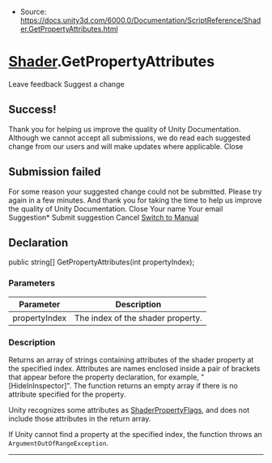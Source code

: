 * Source: https://docs.unity3d.com/6000.0/Documentation/ScriptReference/Shader.GetPropertyAttributes.html

#  [Shader](https://docs.unity3d.com/6000.0/Documentation/ScriptReference/Shader.html).GetPropertyAttributes
Leave feedback
Suggest a change
## Success!
Thank you for helping us improve the quality of Unity Documentation. Although we cannot accept all submissions, we do read each suggested change from our users and will make updates where applicable.
Close
## Submission failed
For some reason your suggested change could not be submitted. Please <a>try again</a> in a few minutes. And thank you for taking the time to help us improve the quality of Unity Documentation.
Close
Your name Your email Suggestion* Submit suggestion
Cancel
[Switch to Manual](https://docs.unity3d.com/6000.0/Documentation/Manual/class-Shader.html "Go to Shader Component in the Manual")
## Declaration
public string[] GetPropertyAttributes(int propertyIndex); 
### Parameters
Parameter | Description  
---|---  
propertyIndex | The index of the shader property.  
### Description
Returns an array of strings containing attributes of the shader property at the specified index.
Attributes are names enclosed inside a pair of brackets that appear before the property declaration, for example, "[HideInInspector]". The function returns an empty array if there is no attribute specified for the property.  
  
Unity recognizes some attributes as [ShaderPropertyFlags](https://docs.unity3d.com/6000.0/Documentation/ScriptReference/Rendering.ShaderPropertyFlags.html), and does not include those attributes in the return array.  
  
If Unity cannot find a property at the specified index, the function throws an `ArgumentOutOfRangeException`.
* * *
